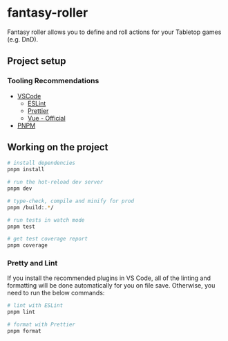 # fantasy-roller

Fantasy roller allows you to define and roll actions for your Tabletop games (e.g. DnD).

## Project setup

### Tooling Recommendations

- [VSCode](https://code.visualstudio.com/)
  - [ESLint](https://marketplace.visualstudio.com/items?itemName=dbaeumer.vscode-eslint)
  - [Prettier](https://marketplace.visualstudio.com/items?itemName=esbenp.prettier-vscode)
  - [Vue - Official](https://marketplace.visualstudio.com/items?itemName=Vue.volar)
- [PNPM](https://pnpm.io/installation)

## Working on the project

```sh
# install dependencies
pnpm install

# run the hot-reload dev server
pnpm dev

# type-check, compile and minify for prod
pnpm /build:.*/

# run tests in watch mode
pnpm test

# get test coverage report
pnpm coverage
```

### Pretty and Lint

If you install the recommended plugins in VS Code, all of the linting and formatting will be done automatically for you on file save. Otherwise, you need to run the below commands:

```sh
# lint with ESLint
pnpm lint

# format with Prettier
pnpm format
```
